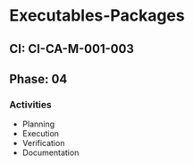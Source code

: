 # Executables-Packages

## CI: CI-CA-M-001-003
## Phase: 04

### Activities
- Planning
- Execution
- Verification
- Documentation
